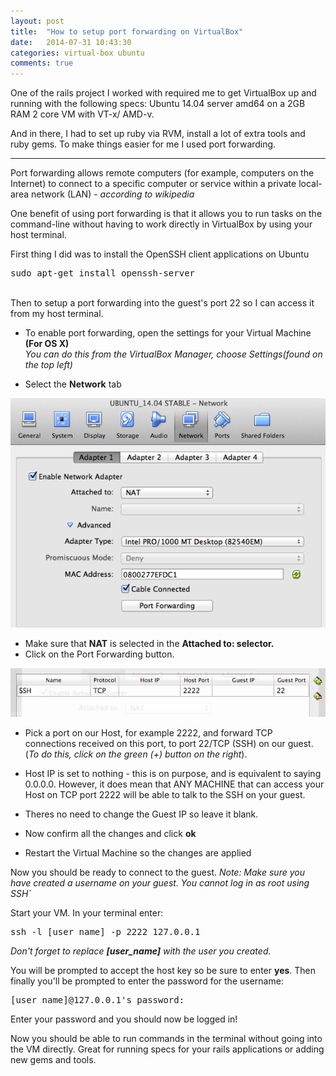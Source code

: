 ```yaml
---
layout: post
title:  "How to setup port forwarding on VirtualBox"
date:   2014-07-31 10:43:30
categories: virtual-box ubuntu
comments: true
---
```

One of the rails project I worked with required me to get VirtualBox up and running with the following specs: Ubuntu 14.04 server amd64 on a 2GB RAM 2 core VM with VT-x/ AMD-v.

And in there, I had to set up ruby via RVM, install a lot of extra tools and ruby gems. To make things easier for me I used port forwarding.
<hr />

Port forwarding allows remote computers (for example, computers on the Internet) to connect to a specific computer or service within a private local-area network (LAN) - <em>according to wikipedia</em>

One benefit of using port forwarding is that it allows you to run tasks on the command-line without having to work directly in VirtualBox by using your host terminal.
<br />

First thing I did was to install the OpenSSH client applications on Ubuntu
<pre>
sudo apt-get install openssh-server
</pre>

<br />
Then to setup a port forwarding into the guest's port 22 so I can access it from my host terminal.


- To enable port forwarding, open the settings for your Virtual Machine <strong>(For OS X)</strong><br />
  <em>You can do this from the VirtualBox Manager, choose Settings(found on the top left)</em>
  
- Select the <strong>Network</strong> tab

<img src="/assets/media/port_forwarding_1.png" />

- Make sure that <strong>NAT</strong> is selected in the <strong>Attached to: selector.</strong>
- Click on the Port Forwarding button.

<img src="/assets/media/port_forwarding_2.png" />

- Pick a port on our Host, for example 2222, and forward TCP connections received on this port, to port 22/TCP (SSH) on our guest. (<em>To do this, click on the green (+) button on the right</em>).


- Host IP is set to nothing - this is on purpose, and is equivalent to saying 0.0.0.0. However, it does mean that ANY MACHINE that can access your Host on TCP port 2222 will be able to talk to the SSH on your guest. 
- Theres no need to change the Guest IP so leave it blank.
- Now confirm all the changes and click <strong>ok</strong>
- Restart the Virtual Machine so the changes are applied


Now you should be ready to connect to the guest.
<em>Note: Make sure you have created a username on your guest. You cannot log in as root using SSH`</em>
<br />

Start your VM.
In your terminal enter:

<pre>
ssh -l [user_name] -p 2222 127.0.0.1
</pre>

<em>Don't forget to replace <strong>[user_name]</strong> with the user you created.</em>

You will be prompted to accept the host key so be sure to enter <strong>yes</strong>. Then finally you'll be prompted to enter the password for the username:

<pre>
[user_name]@127.0.0.1's password:
</pre>

Enter your password and you should now be logged in!

Now you should be able to run commands in the terminal without going into the VM directly. Great for running specs for your rails applications or adding new gems and tools.
